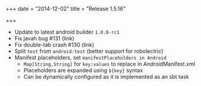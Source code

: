 +++
date = "2014-12-02"
title = "Release 1.5.16"

+++


* Update to latest android builder `1.0.0-rc1`
* Fix javah bug #131 (link)
* Fix double-tab crash #130 (link)
* Split `test` from `android:test` (better support for robolectric)
* Manifest placeholders, set `manifestPlaceholders in Android`
  * `Map[String,String]` for `key:values` to replace in AndroidManifest.xml
  * Placeholders are expanded using `${key}` syntax
  * Can be dynamically configured as it is implemented as an sbt task
